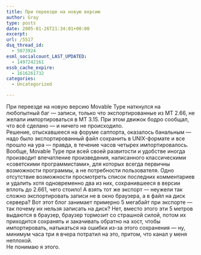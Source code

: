 ```yaml
---
title: При переезде на новую версию
author: Gray
type: posts
date: 2005-01-26T21:34:01+00:00
excerpt:
url: /5517
dsq_thread_id:
  - 5073924
esml_socialcount_LAST_UPDATED:
  - 1497242161
essb_cache_expire:
  - 1616261732
categories:
  - Uncategorized

---
```








При переезде на новую версию Movable Type наткнулся на любопытный баг &#8212; записи, только что экспортированные из MT 2.66, не желали импортироваться в MT 3.15. При этом движок бодро сообщал, что всё сделано &#8212; и ничего не происходило.  
Решение, отыскавшееся на форуме саппорта, оказалось банальным &#8212; надо было экспортированный файл сохранить в UNIX-формате и все прошло на ура &#8212; правда, в течение часов четырех импортировалось.  
Вообще, Movable Type при всей своей развитости и удобстве иногда производит впечатление произведения, написанного классическими &#171;советскими программистами&#187;, для которых всегда первичны возможности программы, а не потребности пользователя. Одно отсутствие возможности просмотреть список последних комментариев и удалить хотя одновременно два из них, сохранившееся в версии вплоть до 2.661, чего стоило! А взять тот же экспорт &#8212; неужели так сложно экспортировать записи не в окно браузера, а в файл на диск сервера? Вот этот блог занимает примерно 5 мегабайт при экспорте &#8212; так почему их нельзя записать на диск? Нет, вместо этого эти 5 метров выдаются в браузер, браузер тормозит со страшной силой, потом их приходится сохранять и закачивать обратно на хост, чтобы импортировать, натыкаться на ошибки из-за этого сохранения &#8212; ну, минимум часа три я вчера потратил на это, притом, что канал у меня неплохой.  
Не понимаю я этого.